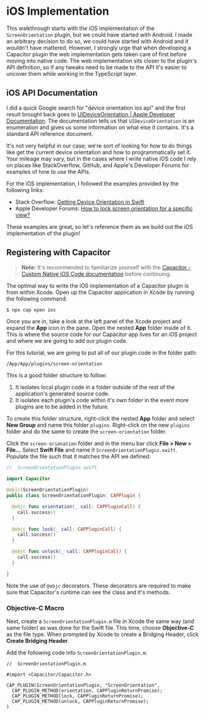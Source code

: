 # iOS Implementation

This walkthrough starts with the iOS implementation of the `ScreenOrientation` plugin, but we could have started with Android. I made an arbitrary decision to do so, we could have started with Android and it wouldn't have mattered. However, I strongly urge that when developing a Capacitor plugin the web implementation gets taken care of first before moving into native code. The web implementation sits closer to the plugin's API definition, so if any tweaks need to be made to the API it's easier to uncover them while working in the TypeScript layer.

## iOS API Documentation

I did a quick Google search for "device orientation ios api" and the first result brought back goes to [UIDeviceOrientation | Apple Developer Documentation](https://developer.apple.com/documentation/uikit/uideviceorientation). The documentation tells us that `UIDeviceOrientation` is an enumeration and gives us some information on what else it contains. It's a standard API reference document.

It's not very helpful in our case; we're sort of looking for how to do things like get the current device orientation and how to programmatically set it. Your mileage may vary, but in the cases where I write native iOS code I rely on places like StackOverflow, GitHub, and Apple's Developer Forums for examples of how to _use_ the APIs.

For the iOS implementation, I followed the examples provided by the following links:

- Stack Overflow: [Getting Device Orientation in Swift](https://stackoverflow.com/a/25796597)
- Apple Developer Forums: [How to lock screen orientation for a specific view?](https://developer.apple.com/forums/thread/128830)

These examples are great, so let's reference them as we build out the iOS implementation of the plugin!

## Registering with Capacitor

> **Note:** It's recommended to familiarize yourself with the [Capacitor - Custom Native iOS Code documentation](https://capacitorjs.com/docs/ios/custom-code) before continuing.

The optimal way to write the iOS implementation of a Capacitor plugin is from within Xcode. Open up the Capacitor application in Xcode by running the following command:

```bash
$ npx cap open ios
```

Once you are in, take a look at the left panel of the Xcode project and expand the **App** icon in the pane. Open the nested **App** folder inside of it. This is where the source code for our Capacitor app lives for an iOS project and where we are going to add our plugin code.

For this tutorial, we are going to put all of our plugin code in the folder path:

```
/App/App/plugins/screen-orientation
```

This is a good folder structure to follow:

1. It isolates local plugin code in a folder outside of the rest of the application's generated source code.
2. It isolates each plugin's code within it's own folder in the event more plugins are to be added in the future.

To create this folder structure, right-click the nested **App** folder and select **New Group** and name this folder `plugins`. Right-click on the new `plugins` folder and do the same to create the `screen-orientation` folder.

Click the `screen-orienation` folder and in the menu bar click **File > New > File...** Select **Swift File** and name it `ScreenOrientationPlugin.swift`. Populate the file such that it matches the API we defined:

```Swift
//  ScreenOrientationPlugin.swift

import Capacitor

@objc(ScreenOrientationPlugin)
public class ScreenOrientationPlugin: CAPPlugin {

  @objc func orientation(_ call: CAPPluginCall) {
    call.success()
  }

  @objc func lock(_ call: CAPPluginCall) {
    call.success()
  }

  @objc func unlock(_ call: CAPPluginCall) {
    call.success()
  }

}
```

Note the use of `@objc` decorators. These decorators are required to make sure that Capacitor's runtime can see the class and it's methods.

### Objective-C Macro

Next, create a `ScreenOrientationPlugin.m` file in Xcode the same way (and same folder) as was done for the Swift file. This time, choose **Objective-C** as the file type. When prompted by Xcode to create a Bridging Header, click **Create Bridging Header**.

Add the following code into `ScreenOrientationPlugin.m`:

```objc
//  ScreenOrientationPlugin.m

#import <Capacitor/Capacitor.h>

CAP_PLUGIN(ScreenOrientationPlugin, "ScreenOrientation",
  CAP_PLUGIN_METHOD(orientation, CAPPluginReturnPromise);
  CAP_PLUGIN_METHOD(lock, CAPPluginReturnPromise);
  CAP_PLUGIN_METHOD(unlock, CAPPluginReturnPromise);
)
```
